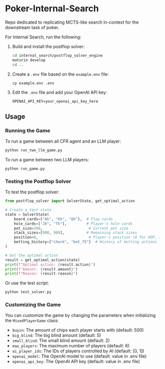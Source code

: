 # Poker-Internal-Search

Repo dedicated to replicating MCTS-like search in-context for the downstream task of poker.


For Internal Search, run the following:

1. Build and install the postflop solver:
   ```bash
   cd internal_search/postflop_solver_engine
   maturin develop
   cd ..
   ```

2. Create a `.env` file based on the `example.env` file:
   ```bash
   cp example.env .env
   ```

3. Edit the `.env` file and add your OpenAI API key:
   ```
   OPENAI_API_KEY=your_openai_api_key_here
   ```

## Usage

### Running the Game


To run a game between all CFR agent and an LLM player:

```bash
python run_two_llm_game.py
```

To run a game between two LLM players:

```bash
python run_game.py
```

### Testing the Postflop Solver

To test the postflop solver:

```python
from postflop_solver import SolverState, get_optimal_action

# Create a test state
state = SolverState(
    board_cards=["Ah", "Kh", "Qh"],  # Flop cards
    hole_cards=["Jh", "Th"],         # Player's hole cards
    pot_size=100,                     # Current pot size
    stack_sizes=[900, 900],          # Remaining stack sizes
    position=0,                       # Player's position (0 for OOP, 1 for IP)
    betting_history=["check", "bet_75"]  # History of betting actions
)

# Get the optimal action
result = get_optimal_action(state)
print(f"Optimal action: {result.action}")
print(f"Amount: {result.amount}")
print(f"Reason: {result.reason}")
```

Or use the test script:
```bash
python test_solver.py
```

### Customizing the Game

You can customize the game by changing the parameters when initializing the `MixedPlayerGame` class:

- `buyin`: The amount of chips each player starts with (default: 500)
- `big_blind`: The big blind amount (default: 5)
- `small_blind`: The small blind amount (default: 2)
- `max_players`: The maximum number of players (default: 6)
- `ai_player_ids`: The IDs of players controlled by AI (default: [0, 1])
- `openai_model`: The OpenAI model to use (default: value in .env file)
- `openai_api_key`: The OpenAI API key (default: value in .env file)